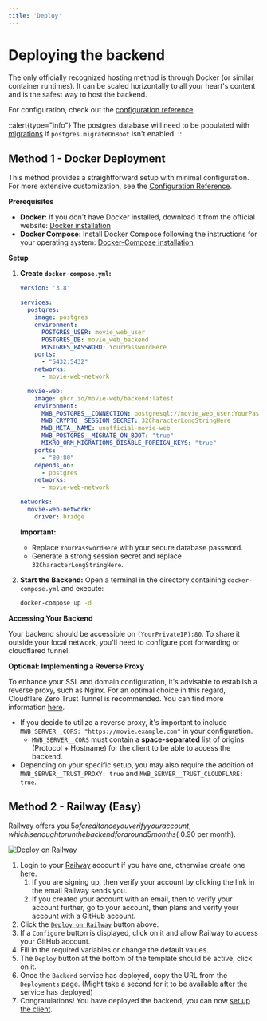 ```yaml
---
title: 'Deploy'
---
```


# Deploying the backend

The only officially recognized hosting method is through Docker (or similar container runtimes). It can be scaled horizontally to all your heart's content and is the safest way to host the backend.

For configuration, check out the [configuration reference](2.configuration.md).

::alert{type="info"}
The postgres database will need to be populated with [migrations](0.introduction.md#migrations) if `postgres.migrateOnBoot` isn't enabled.
::

## Method 1 - Docker Deployment

This method provides a straightforward setup with minimal configuration. For more extensive customization, see the [Configuration Reference](2.configuration.md).

**Prerequisites**

* **Docker:** If you don't have Docker installed, download it from the official website: [Docker installation](https://www.docker.com/get-started)
* **Docker Compose:** Install Docker Compose following the instructions for your operating system: [Docker-Compose installation](https://docs.docker.com/compose/install/)

**Setup**
1.  **Create `docker-compose.yml`:**

    ```yaml
    version: '3.8'

    services:
      postgres:
        image: postgres
        environment:
          POSTGRES_USER: movie_web_user 
          POSTGRES_DB: movie_web_backend 
          POSTGRES_PASSWORD: YourPasswordHere 
        ports:
          - "5432:5432" 
        networks:
          - movie-web-network

      movie-web:
        image: ghcr.io/movie-web/backend:latest
        environment:
          MWB_POSTGRES__CONNECTION: postgresql://movie_web_user:YourPasswordHere@postgres:5432/movie_web_backend
          MWB_CRYPTO__SESSION_SECRET: 32CharacterLongStringHere 
          MWB_META__NAME: unofficial-movie-web 
          MWB_POSTGRES__MIGRATE_ON_BOOT: "true"
          MIKRO_ORM_MIGRATIONS_DISABLE_FOREIGN_KEYS: "true" 
        ports:
          - "80:80"
        depends_on:
          - postgres
        networks:
          - movie-web-network

    networks:
      movie-web-network: 
        driver: bridge
    ```

    **Important:** 
     * Replace `YourPasswordHere` with your secure database password.
     * Generate a strong session secret and replace `32CharacterLongStringHere`.
2.  **Start the Backend:**  Open a terminal in the directory containing `docker-compose.yml` and execute:

    ```bash
    docker-compose up -d 
    ```

**Accessing Your Backend**

Your backend should be accessible on `(YourPrivateIP):80`. To share it outside your local network, you'll need to configure port forwarding or cloudflared tunnel. 

**Optional: Implementing a Reverse Proxy**

To enhance your SSL and domain configuration, it's advisable to establish a reverse proxy, such as Nginx. For an optimal choice in this regard, Cloudflare Zero Trust Tunnel is recommended. You can find more information [here](https://developers.cloudflare.com/cloudflare-one/connections/connect-networks/get-started/create-remote-tunnel/).

- If you decide to utilize a reverse proxy, it's important to include `MWB_SERVER__CORS: "https://movie.example.com"` in your configuration.
  - `MWB_SERVER__CORS` must contain a **space-separated** list of origins (Protocol + Hostname) for the client to be able to access the backend.
- Depending on your specific setup, you may also require the addition of `MWB_SERVER__TRUST_PROXY: true` and `MWB_SERVER__TRUST_CLOUDFLARE: true`.

## Method 2 - Railway (Easy)

Railway offers you $5 of credit once you verify your account, which is enough to run the backend for around 5 months (~$0.90 per month).

[![Deploy on Railway](https://railway.app/button.svg)](https://railway.app/template/TS4mw5)

1. Login to your [Railway](https://railway.app) account if you have one, otherwise create one [here](https://railway.app/login).
   1. If you are signing up, then verify your account by clicking the link in the email Railway sends you.
   1. If you created your account with an email, then to verify your account further, go to your account, then plans and verify your account with a GitHub account.
1. Click the [`Deploy on Railway`](https://railway.app/template/TS4mw5) button above.
1. If a `Configure` button is displayed, click on it and allow Railway to access your GitHub account. 
1. Fill in the required variables or change the default values.
1. The `Deploy` button at the bottom of the template should be active, click on it.
1. Once the `Backend` service has deployed, copy the URL from the `Deployments` page. (Might take a second for it to be available after the service has deployed)
1. Congratulations! You have deployed the backend, you can now [set up the client](../1.self-hosting/2.use-backend.md).
